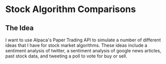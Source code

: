# Stock Algorithm Comparisons

## The Idea

I want to use Alpaca's Paper Trading API to simulate a number of different ideas that I have for stock market algorithms.
These ideas include a sentiment analysis of twitter, a sentiment analysis of google news articles, past stock data, and
tweeting a poll to vote for buy or sell.
